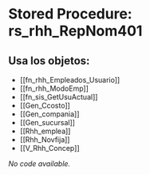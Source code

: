 # Stored Procedure: rs_rhh_RepNom401

## Usa los objetos:
- [[fn_rhh_Empleados_Usuario]]
- [[fn_rhh_ModoEmp]]
- [[fn_sis_GetUsuActual]]
- [[Gen_Ccosto]]
- [[Gen_compania]]
- [[Gen_sucursal]]
- [[Rhh_emplea]]
- [[Rhh_Novfija]]
- [[V_Rhh_Concep]]

*No code available.*
